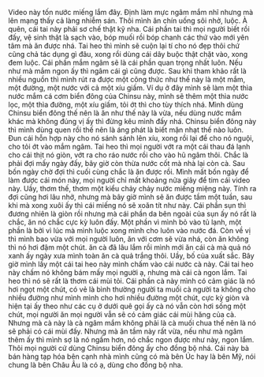 Video này tốn nước miếng lắm đây. Định làm mực ngâm mắm nhĩ nhưng mà lên mạng thấy cả làng nhiễm sán. Thôi mình ăn chín uống sôi nhở, luộc. À quên, cái tai này phải sơ chế thật kỹ nha. Cái phần tai thì mọi người biết rồi đấy, vệ sinh thật là sạch vào, bóp muối rồi bóp chanh các thứ vào mới yên tâm mà ăn được nhá. Tai heo thì mình sẽ cuộn lại tí cho nó đẹp thôi chứ cũng chả tác dụng gì đâu, xong rồi dùng cái dây buộc thật chặt vào, xong đem luộc. Cái phần mắm ngâm sẽ là cái phần quan trọng nhất luôn. Nếu như mà mắm ngon ấy thì ngâm cái gì cũng được. Sau khi tham khảo rất là nhiều nguồn thì mình rút ra được một công thức như thế này là một mắm, một đường, một nước với cả một xíu giấm. Ví dụ ở đây mình sẽ làm một thìa nước mắm cá cơm biển đông của Chinsu này, mình sẽ thêm một thìa nước lọc, một thìa đường, một xíu giấm, tỏi ớt thì cho tùy thích nhá. Mình dùng Chinsu biển đông thế nên là ăn như thế này là vừa, nếu dùng nước mắm khác mà không đúng vị ấy thì đừng kêu mình đấy nhá. Chinsu biển đông này thì mình dùng quen rồi thế nên là áng phát là biết mặn nhạt thế nào luôn. Đun cái hỗn hợp này cho nó sánh sánh lên xíu, xong rồi lại để cho nó nguội, cho tỏi ớt vào mắm ngâm. Tai heo thì mọi người vớt ra một cái thau đá lạnh cho cái thịt nó giòn, vớt ra cho ráo nước rồi cho vào hũ ngâm thôi. Chắc là phải đợi mấy ngày đấy, bây giờ còn thừa nước cốt mà nhà lại còn cà. Sau bốn ngày chờ đợi thì cuối cùng chắc là ăn được rồi. Mình mất bốn ngày để làm được cái món này, mọi người chỉ mất khoảng nửa giây để tim cái video này. Uầy, thơm thế, thơm một kiểu chảy chảy nước miếng miệng này. Tính ra đợi cũng hơi lâu nhở, nhưng mà bây giờ mình sẽ ăn được tầm một tuần, sau khi mà xong xuôi ấy thì cái miếng nó sẽ xoăn tít như này. Cái phần sụn thì đương nhiên là giòn rồi nhưng mà cái phần da bên ngoài của sụn ấy nó rất là chắc, ăn nó chắc cực kỳ luôn đấy. Một phần vì mình bỏ vào tủ lạnh, một phần là bởi vì lúc mà mình luộc xong mình cho luôn vào nước đá. Còn về vị thì mình bao vừa với mọi người luôn, ăn với cơm sẽ vừa nhá, còn ăn không thì nó hơi đậm một chút. ăn cà đã lâu lắm rồi mình mới ăn cái cà mà quả nó xanh ấy ngày xưa mình toàn ăn cà quả trắng thôi. Uầy, bố của xuất sắc. Bây giờ mình lấy một cái tai heo này mình chấm vào cái nước cà này. Cái tai heo này chấm nó không bám mấy mọi người ạ, nhưng mà cái cà ngon lắm. Tai heo thì nó sẽ rất là thơm cái mùi tỏi. Cái phần cà này mình có cảm giác là nó hơi ngọt một chút, có vẻ là bình thường người ta muối cà người ta không cho nhiều đường như mình mình cho hơi nhiều đường một chút, cực kỳ giòn và hiện tại ấy theo như các cụ ở dưới quê gọi ấy cà nó vẫn còn hơi sống một chút, mọi người ăn mọi người vẫn sẽ có cảm giác cái mùi hăng của cà. Nhưng mà cà này là cà ngâm mắm không phải là cà muối chua thế nên là nó sẽ phải có cái mùi đấy. Nhưng mà ăn tầm này rất vừa, nếu như mà ngâm thêm ấy thì mình sợ là nó ngấm hơn, nó chắc ngon được như này, ngon lắm. Thôi mọi người cứ dùng Chinsu biển đông ấy cho đồng bộ nhá. Cái này bà bán hàng tạp hóa bên cạnh nhà mình cũng có mà bên Úc hay là bên Mỹ, nói chung là bên Châu Âu là có ạ, dùng cho đồng bộ nha.